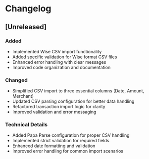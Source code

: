 # Changelog

## [Unreleased]

### Added
- Implemented Wise CSV import functionality
- Added specific validation for Wise format CSV files
- Enhanced error handling with clear messages
- Improved code organization and documentation

### Changed
- Simplified CSV import to three essential columns (Date, Amount, Merchant)
- Updated CSV parsing configuration for better data handling
- Refactored transaction import logic for clarity
- Improved validation and error messaging

### Technical Details
- Added Papa Parse configuration for proper CSV handling
- Implemented strict validation for required fields
- Enhanced date formatting and validation
- Improved error handling for common import scenarios